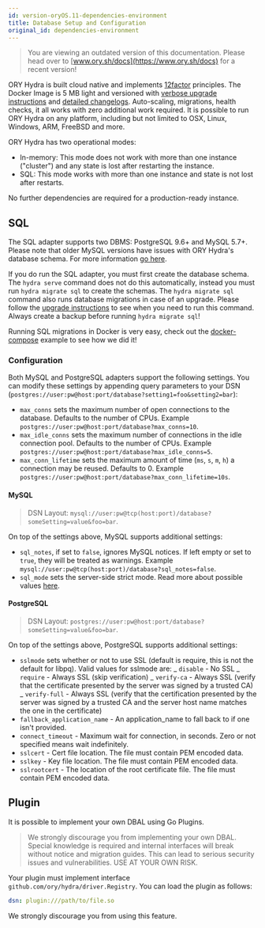 ```yaml
---
id: version-oryOS.11-dependencies-environment
title: Database Setup and Configuration
original_id: dependencies-environment
---
```


> You are viewing an outdated version of this documentation. Please head over
> to [www.ory.sh/docs](https://www.ory.sh/docs) for a recent version!

ORY Hydra is built cloud native and implements
[12factor](https://www.12factor.net/) principles. The Docker Image is 5 MB light
and versioned with
[verbose upgrade instructions](https://github.com/ory/hydra/blob/master/UPGRADE.md)
and
[detailed changelogs](https://github.com/ory/hydra/blob/master/CHANGELOG.md).
Auto-scaling, migrations, health checks, it all works with zero additional work
required. It is possible to run ORY Hydra on any platform, including but not
limited to OSX, Linux, Windows, ARM, FreeBSD and more.

ORY Hydra has two operational modes:

- In-memory: This mode does not work with more than one instance ("cluster") and
  any state is lost after restarting the instance.
- SQL: This mode works with more than one instance and state is not lost after
  restarts.

No further dependencies are required for a production-ready instance.

## SQL

The SQL adapter supports two DBMS: PostgreSQL 9.6+ and MySQL 5.7+. Please note
that older MySQL versions have issues with ORY Hydra's database schema. For more
information [go here](https://github.com/ory/hydra/issues/377).

If you do run the SQL adapter, you must first create the database schema. The
`hydra serve` command does not do this automatically, instead you must run
`hydra migrate sql` to create the schemas. The `hydra migrate sql` command also
runs database migrations in case of an upgrade. Please follow the
[upgrade instructions](https://github.com/ory/hydra/blob/master/UPGRADE.md) to
see when you need to run this command. Always create a backup before running
`hydra migrate sql`!

Running SQL migrations in Docker is very easy, check out the
[docker-compose](https://github.com/ory/hydra/blob/master/docker-compose.yml)
example to see how we did it!

### Configuration

Both MySQL and PostgreSQL adapters support the following settings. You can
modify these settings by appending query parameters to your DSN
(`postgres://user:pw@host:port/database?setting1=foo&setting2=bar`):

- `max_conns` sets the maximum number of open connections to the database.
  Defaults to the number of CPUs. Example
  `postgres://user:pw@host:port/database?max_conns=10`.
- `max_idle_conns` sets the maximum number of connections in the idle connection
  pool. Defaults to the number of CPUs. Example
  `postgres://user:pw@host:port/database?max_idle_conns=5`.
- `max_conn_lifetime` sets the maximum amount of time (`ms`, `s`, `m`, `h`) a
  connection may be reused. Defaults to 0. Example
  `postgres://user:pw@host:port/database?max_conn_lifetime=10s`.

#### MySQL

> DSN Layout:
> `mysql://user:pw@tcp(host:port)/database?someSetting=value&foo=bar`.

On top of the settings above, MySQL supports additional settings:

- `sql_notes`, if set to `false`, ignores MySQL notices. If left empty or set to
  `true`, they will be treated as warnings. Example
  `mysql://user:pw@tcp(host:port)/database?sql_notes=false`.
- `sql_mode` sets the server-side strict mode. Read more about possible values
  [here](https://dev.mysql.com/doc/refman/5.7/en/sql-mode.html).

#### PostgreSQL

> DSN Layout: `postgres://user:pw@host:port/database?someSetting=value&foo=bar`.

On top of the settings above, PostgreSQL supports additional settings:

- `sslmode` sets whether or not to use SSL (default is require, this is not the
  default for libpq). Valid values for sslmode are: _ `disable` - No SSL _
  `require` - Always SSL (skip verification) _ `verify-ca` - Always SSL (verify
  that the certificate presented by the server was signed by a trusted CA) _
  `verify-full` - Always SSL (verify that the certification presented by the
  server was signed by a trusted CA and the server host name matches the one in
  the certificate)
- `fallback_application_name` - An application_name to fall back to if one isn't
  provided.
- `connect_timeout` - Maximum wait for connection, in seconds. Zero or not
  specified means wait indefinitely.
- `sslcert` - Cert file location. The file must contain PEM encoded data.
- `sslkey` - Key file location. The file must contain PEM encoded data.
- `sslrootcert` - The location of the root certificate file. The file must
  contain PEM encoded data.

## Plugin

It is possible to implement your own DBAL using Go Plugins.

> We strongly discourage you from implementing your own DBAL. Special knowledge
> is required and internal interfaces will break without notice and migration
> guides. This can lead to serious security issues and vulnerabilities. USE AT
> YOUR OWN RISK.

Your plugin must implement interface `github.com/ory/hydra/driver.Registry`. You
can load the plugin as follows:

```yaml
dsn: plugin:///path/to/file.so
```

We strongly discourage you from using this feature.
